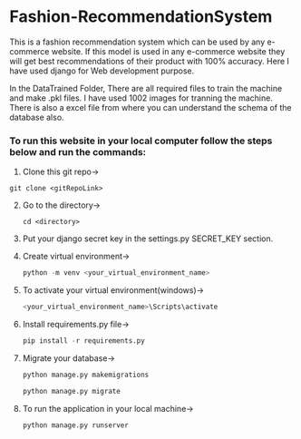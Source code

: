 # Fashion-RecommendationSystem
<p>This is a fashion recommendation system which can be used by any e-commerce website. If this model is used in any e-commerce website they will get best recommendations of their product with 100% accuracy. Here I have used django for Web development purpose.</p>
<p>In the DataTrained Folder, There are all required files to train the machine and make .pkl files. I have used 1002 images for tranning the machine. There is also a excel file from where you can understand the schema of the database also.</p>

### To run this website in your local computer follow the steps below and run the commands:

1. Clone this git repo->

  ```git
  git clone <gitRepoLink>
  ```
2. Go to the directory->

   ```git
   cd <directory>
   ```
   
3. Put your django secret key in the settings.py SECRET_KEY section.
   
4. Create virtual environment->
   
   ```python
   python -m venv <your_virtual_environment_name>
   ```
5. To activate your virtual environment(windows)->

   ```python
   <your_virtual_environment_name>\Scripts\activate
   ```
   
6. Install requirements.py file->
   
   ```python
   pip install -r requirements.py
   ```

7. Migrate your database->

   ```python
   python manage.py makemigrations
   ```

   ```python
   python manage.py migrate
   ```

8. To run the application in your local machine->
   
   ```python
   python manage.py runserver
   ```

 






   
